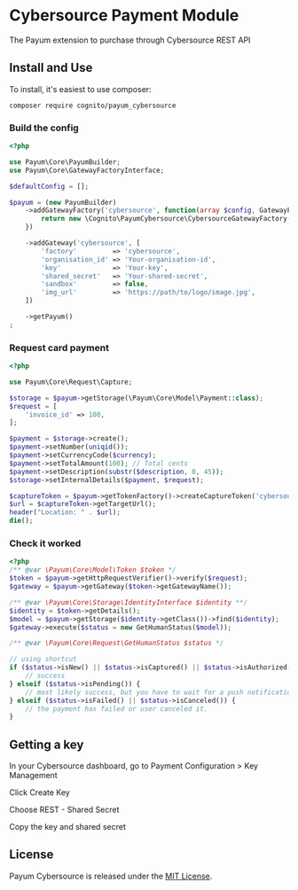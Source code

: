 # Cybersource Payment Module

The Payum extension to purchase through Cybersource REST API

## Install and Use

To install, it's easiest to use composer:

    composer require cognito/payum_cybersource

### Build the config

```php
<?php

use Payum\Core\PayumBuilder;
use Payum\Core\GatewayFactoryInterface;

$defaultConfig = [];

$payum = (new PayumBuilder)
    ->addGatewayFactory('cybersource', function(array $config, GatewayFactoryInterface $coreGatewayFactory) {
        return new \Cognito\PayumCybersource\CybersourceGatewayFactory($config, $coreGatewayFactory);
    })

    ->addGateway('cybersource', [
        'factory'         => 'cybersource',
        'organisation_id' => 'Your-organisation-id',
        'key'             => 'Your-key',
        'shared_secret'   => 'Your-shared-secret',
        'sandbox'         => false,
        'img_url'         => 'https://path/to/logo/image.jpg',
    ])

    ->getPayum()
;
```

### Request card payment

```php
<?php

use Payum\Core\Request\Capture;

$storage = $payum->getStorage(\Payum\Core\Model\Payment::class);
$request = [
    'invoice_id' => 100,
];

$payment = $storage->create();
$payment->setNumber(uniqid());
$payment->setCurrencyCode($currency);
$payment->setTotalAmount(100); // Total cents
$payment->setDescription(substr($description, 0, 45));
$storage->setInternalDetails($payment, $request);

$captureToken = $payum->getTokenFactory()->createCaptureToken('cybersource', $payment, 'done.php');
$url = $captureToken->getTargetUrl();
header("Location: " . $url);
die();
```

### Check it worked

```php
<?php
/** @var \Payum\Core\Model\Token $token */
$token = $payum->getHttpRequestVerifier()->verify($request);
$gateway = $payum->getGateway($token->getGatewayName());

/** @var \Payum\Core\Storage\IdentityInterface $identity **/
$identity = $token->getDetails();
$model = $payum->getStorage($identity->getClass())->find($identity);
$gateway->execute($status = new GetHumanStatus($model));

/** @var \Payum\Core\Request\GetHumanStatus $status */

// using shortcut
if ($status->isNew() || $status->isCaptured() || $status->isAuthorized()) {
    // success
} elseif ($status->isPending()) {
    // most likely success, but you have to wait for a push notification.
} elseif ($status->isFailed() || $status->isCanceled()) {
    // the payment has failed or user canceled it.
}
```

## Getting a key

In your Cybersource dashboard, go to Payment Configuration > Key Management

Click Create Key

Choose REST - Shared Secret

Copy the key and shared secret

## License

Payum Cybersource is released under the [MIT License](LICENSE).
